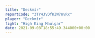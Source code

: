 ```yaml
---
title: "Deckmír"
reportCode: "3Tr4JVDfKZW7nvRx"
player: "Deckmír"
fight: "High King Maulgar"
date: 2021-09-08T18:55:49.344000+00:00
---
```

